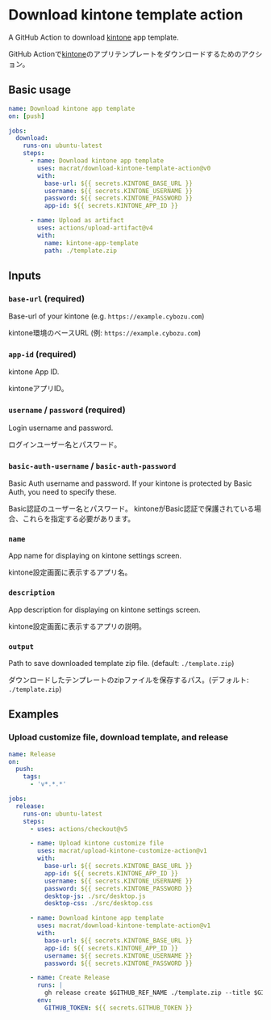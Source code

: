 # Download kintone template action

A GitHub Action to download [kintone](https://www.kintone.com/) app template.

GitHub Actionで[kintone](https://kintone.cybozu.co.jp/)のアプリテンプレートをダウンロードするためのアクション。


## Basic usage

```yaml
name: Download kintone app template
on: [push]

jobs:
  download:
    runs-on: ubuntu-latest
    steps:
      - name: Download kintone app template
        uses: macrat/download-kintone-template-action@v0
        with:
          base-url: ${{ secrets.KINTONE_BASE_URL }}
          username: ${{ secrets.KINTONE_USERNAME }}
          password: ${{ secrets.KINTONE_PASSWORD }}
          app-id: ${{ secrets.KINTONE_APP_ID }}

      - name: Upload as artifact
        uses: actions/upload-artifact@v4
        with:
          name: kintone-app-template
          path: ./template.zip
```


## Inputs

### `base-url` (required)

Base-url of your kintone (e.g. `https://example.cybozu.com`)

kintone環境のベースURL (例: `https://example.cybozu.com`)

### `app-id` (required)

kintone App ID.

kintoneアプリID。

### `username` / `password` (required)

Login username and password.

ログインユーザー名とパスワード。

### `basic-auth-username` / `basic-auth-password`

Basic Auth username and password.
If your kintone is protected by Basic Auth, you need to specify these.

Basic認証のユーザー名とパスワード。
kintoneがBasic認証で保護されている場合、これらを指定する必要があります。

### `name`

App name for displaying on kintone settings screen.

kintone設定画面に表示するアプリ名。

### `description`

App description for displaying on kintone settings screen.

kintone設定画面に表示するアプリの説明。

### `output` 

Path to save downloaded template zip file. (default: `./template.zip`)

ダウンロードしたテンプレートのzipファイルを保存するパス。(デフォルト: `./template.zip`)


## Examples

### Upload customize file, download template, and release

```yaml
name: Release
on:
  push:
    tags:
      - 'v*.*.*'

jobs:
  release:
    runs-on: ubuntu-latest
    steps:
      - uses: actions/checkout@v5

      - name: Upload kintone customize file
        uses: macrat/upload-kintone-customize-action@v1
        with:
          base-url: ${{ secrets.KINTONE_BASE_URL }}
          app-id: ${{ secrets.KINTONE_APP_ID }}
          username: ${{ secrets.KINTONE_USERNAME }}
          password: ${{ secrets.KINTONE_PASSWORD }}
          desktop-js: ./src/desktop.js
          desktop-css: ./src/desktop.css

      - name: Download kintone app template
        uses: macrat/download-kintone-template-action@v1
        with:
          base-url: ${{ secrets.KINTONE_BASE_URL }}
          app-id: ${{ secrets.KINTONE_APP_ID }}
          username: ${{ secrets.KINTONE_USERNAME }}
          password: ${{ secrets.KINTONE_PASSWORD }}

      - name: Create Release
        runs: |
          gh release create $GITHUB_REF_NAME ./template.zip --title $GITHUB_REF_NAME --generate-notes
        env:
          GITHUB_TOKEN: ${{ secrets.GITHUB_TOKEN }}
```
